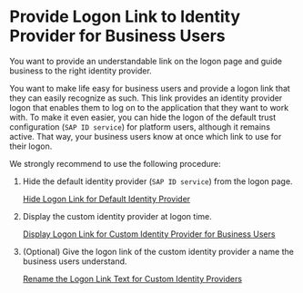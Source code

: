 <!-- loio8f8677c067ac4a32bacea7399c0dfa9e -->

# Provide Logon Link to Identity Provider for Business Users

You want to provide an understandable link on the logon page and guide business to the right identity provider.

You want to make life easy for business users and provide a logon link that they can easily recognize as such. This link provides an identity provider logon that enables them to log on to the application that they want to work with. To make it even easier, you can hide the logon of the default trust configuration \(`SAP ID service`\) for platform users, although it remains active. That way, your business users know at once which link to use for their logon.

We strongly recommend to use the following procedure:

1.  Hide the default identity provider \(`SAP ID service`\) from the logon page.

    [Hide Logon Link for Default Identity Provider](hide-logon-link-for-default-identity-provider-9e3d457.md)

2.  Display the custom identity provider at logon time.

    [Display Logon Link for Custom Identity Provider for Business Users](display-logon-link-for-custom-identity-provider-for-business-users-affb201.md)

3.  \(Optional\) Give the logon link of the custom identity provider a name the business users understand.

    [Rename the Logon Link Text for Custom Identity Providers](rename-the-logon-link-text-for-custom-identity-providers-f0e6259.md)



